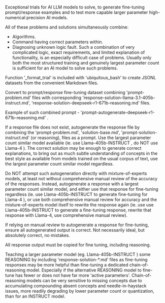 
Exceptional trials for AI LLM models to solve, to generate fine-tuning prompt/response examples and to test more capable larger parameter high-numerical precision AI models. 

All of these problems and solutions simultaneously combine:
* Algorithms.
* Command having correct parameters within.
* Diagnosing unknown logic fault.
Such a combination of very complicated logic, exact requirements, and limited explanation of functionality, is an especially difficult case of problems. Usually only both the most structured training and genuinely largest parameter count is sufficient for an AI model to solve such problems.

Function '_format_trial' is included with 'ubiquitous_bash' to create JSONL datasets from the convenient Markdown files.



Convert to prompt/response fine-tuning dataset combining 'prompt-problem.md' files with corresponding 'response-solution-llama-3.1-405b-instruct.md', 'response-solution-deepseek-r1-671b-reasoning.md' files.

Example of such combined prompt - 'prompt-autogenerate-deepseek-r1-671b-reasoning.md' .


If a response file does not exist, autogenerate the response file by combining the 'prompt-problem.md', 'solution-base.md', 'prompt-solution-instruct.md' (or reasoning), files as a prompt. Use the largest parameter count similar model available (ie. use Llama-405b-INSTRUCT , do NOT use Llama-4 ). The correct solution may be enough to generate correct explanations, to bring out as much subtle understanding of concepts in the best style as available from models trained on the usual corpus of text, use the largest parameter count similar model regardless.

Do NOT attempt such autogeneration directly with mixture-of-experts models, at least not without comprehensive manual review of the accuracy of the responses. Instead, autogenerate a response with a largest parameter count similar model, and either use that response for fine-tuning regardless (ie. use Llama-405b-INSTRUCT to generate fine-tuning for Llama-4 ), or use both comprehensive manual review for accuracy and the misture-of-experts model itself to rewrite the response again (ie. use use Llama-405b-INSTRUCT to generate a fine-tuning response, rewrite that response with Llama-4, use comprehensive manual review).


If relying on manual review to autogenerate a response for fine-tuning, ensure all autogenerated output is correct. Not necessarily ideal, but absolutely correct, no mistakes.


All response output must be copied for fine tuning, including reasoning.


Teaching a larger parameter model (eg. Llama-405b-INSTRUCT ) some REASONING by including 'response-solution-*.md' files as fine-tuning responses may be more helpful than fine-tuning a dedicated chain-of-reasoning model. Especially if the alternative REASONING model to fine-tune has fewer or does not have far more 'active parameters'. Chain-of-reasoning models can be very sensitive to missing concepts due to accumulating compounding absent concepts and needle-in-haystack issues, more readily degrading by lower parameter count or quantization, than for an INSTRUCT model.

